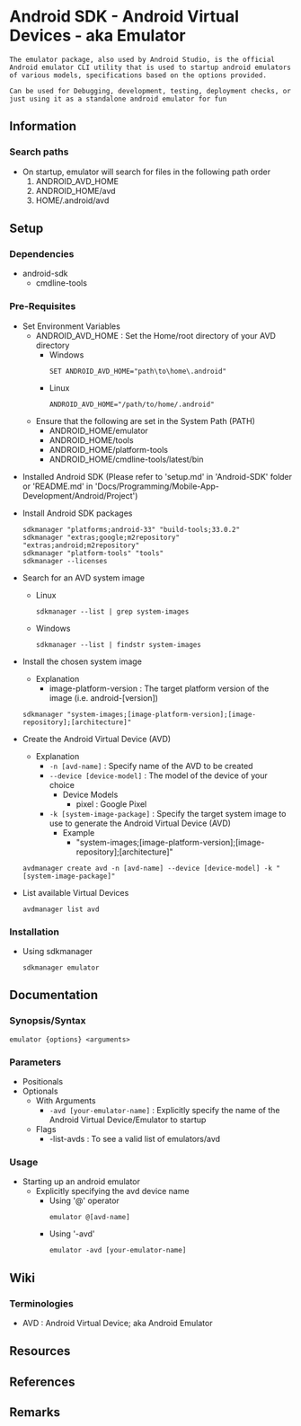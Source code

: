 # Android SDK - Android Virtual Devices - aka Emulator

```
The emulator package, also used by Android Studio, is the official Android emulator CLI utility that is used to startup android emulators of various models, specifications based on the options provided.

Can be used for Debugging, development, testing, deployment checks, or just using it as a standalone android emulator for fun
```

## Information

### Search paths
- On startup, emulator will search for files in the following path order
    1. ANDROID_AVD_HOME
    2. ANDROID_HOME/avd
    3. HOME/.android/avd

## Setup
### Dependencies
- android-sdk
    + cmdline-tools

### Pre-Requisites
- Set Environment Variables
    - ANDROID_AVD_HOME : Set the Home/root directory of your AVD directory
        - Windows
            ```console
            SET ANDROID_AVD_HOME="path\to\home\.android"
            ```
        - Linux
            ```console
            ANDROID_AVD_HOME="/path/to/home/.android"
            ```
    - Ensure that the following are set in the System Path (PATH)
        + ANDROID_HOME/emulator
        + ANDROID_HOME/tools
        + ANDROID_HOME/platform-tools
        + ANDROID_HOME/cmdline-tools/latest/bin
+ Installed Android SDK (Please refer to 'setup.md' in 'Android-SDK' folder or 'README.md' in 'Docs/Programming/Mobile-App-Development/Android/Project')
- Install Android SDK packages
    ```console
    sdkmanager "platforms;android-33" "build-tools;33.0.2"
    sdkmanager "extras;google;m2repository" "extras;android;m2repository"
    sdkmanager "platform-tools" "tools"
    sdkmanager --licenses
    ```
- Search for an AVD system image
    - Linux
        ```console
        sdkmanager --list | grep system-images
        ```
    - Windows
        ```console
        sdkmanager --list | findstr system-images
        ```

- Install the chosen system image
    - Explanation
        - image-platform-version : The target platform version of the image (i.e. android-[version])
    ```console
    sdkmanager "system-images;[image-platform-version];[image-repository];[architecture]"
    ```

- Create the Android Virtual Device (AVD)
    - Explanation
        - `-n [avd-name]` : Specify name of the AVD to be created
        - `--device [device-model]` : The model of the device of your choice
            - Device Models
                + pixel : Google Pixel
        - `-k [system-image-package]` : Specify the target system image to use to generate the Android Virtual Device (AVD)
            - Example
                + "system-images;[image-platform-version];[image-repository];[architecture]"
    ```console
    avdmanager create avd -n [avd-name] --device [device-model] -k "[system-image-package]"
    ```

- List available Virtual Devices
    ```console
    avdmanager list avd
    ```

### Installation
- Using sdkmanager
    ```console
    sdkmanager emulator
    ```

## Documentation
### Synopsis/Syntax
```console
emulator {options} <arguments>
```

### Parameters
- Positionals
- Optionals
    - With Arguments
        + `-avd [your-emulator-name]` : Explicitly specify the name of the Android Virtual Device/Emulator to startup
    - Flags
        + -list-avds : To see a valid list of emulators/avd

### Usage
- Starting up an android emulator
    - Explicitly specifying the avd device name
        - Using '@' operator
            ```console
            emulator @[avd-name]
            ```
        - Using '-avd'
            ```console
            emulator -avd [your-emulator-name]
            ```

## Wiki

### Terminologies
+ AVD : Android Virtual Device; aka Android Emulator

## Resources

## References

## Remarks
